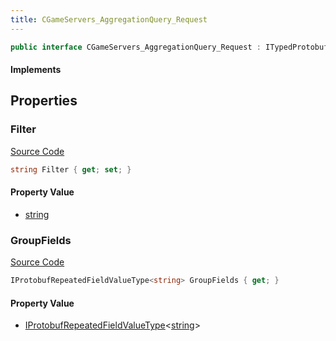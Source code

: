 ```yaml
---
title: CGameServers_AggregationQuery_Request
---
```


```csharp
public interface CGameServers_AggregationQuery_Request : ITypedProtobuf<CGameServers_AggregationQuery_Request>, INativeHandle
```

#### Implements

## Properties

### Filter

[Source Code](https://github.com/swiftly-solution/swiftlys2/blob/beta/managed/src/SwiftlyS2.Generated/Protobufs/Interfaces/CGameServers_AggregationQuery_Request.cs#L13)

```csharp
string Filter { get; set; }
```

#### Property Value

- [string](https://learn.microsoft.com/dotnet/api/system.string)

### GroupFields

[Source Code](https://github.com/swiftly-solution/swiftlys2/blob/beta/managed/src/SwiftlyS2.Generated/Protobufs/Interfaces/CGameServers_AggregationQuery_Request.cs#L16)

```csharp
IProtobufRepeatedFieldValueType<string> GroupFields { get; }
```

#### Property Value

- [IProtobufRepeatedFieldValueType](/docs/api/shared/netmessages/iprotobufrepeatedfieldvaluetype-1)<[string](https://learn.microsoft.com/dotnet/api/system.string)>

